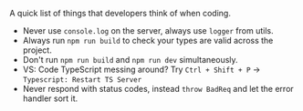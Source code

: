 A quick list of things that developers think of when coding.


- Never use `console.log` on the server, always use `logger` from utils.
- Always run `npm run build` to check your types are valid across the project.
- Don't run `npm run build` and `npm run dev` simultaneously.
- VS: Code TypeScript messing around?  Try `Ctrl + Shift + P` -> `Typescript: Restart TS Server`
- Never respond with status codes, instead `throw BadReq` and let the error handler sort it.